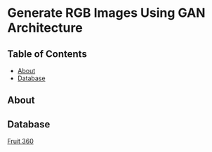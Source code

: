 # Generate RGB Images Using GAN Architecture

## Table of Contents

- [About](#about)
- [Database](#database)

## About <a name = "about"></a>

## Database <a name = "database"></a>
[Fruit 360](#https://www.kaggle.com/moltean/fruits)